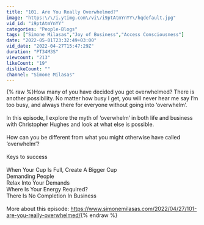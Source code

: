 ```yaml
---
title: "101. Are You Really Overwhelmed?"
image: "https:\/\/i.ytimg.com\/vi\/i9ptAtmYnYY\/hqdefault.jpg"
vid_id: "i9ptAtmYnYY"
categories: "People-Blogs"
tags: ["Simone Milasas","Joy of Business","Access Consciousness"]
date: "2022-05-01T23:32:49+03:00"
vid_date: "2022-04-27T15:47:29Z"
duration: "PT34M3S"
viewcount: "213"
likeCount: "19"
dislikeCount: ""
channel: "Simone Milasas"
---
```

{% raw %}How many of you have decided you get overwhelmed? There is another possibility. No matter how busy I get, you will never hear me say I’m too busy, and always there for everyone without going into ‘overwhelm’. <br /><br />In this episode, I explore the myth of ‘overwhelm’ in both life and business with Christopher Hughes and look at what else is possible.<br /><br />How can you be different from what you might otherwise have called ‘overwhelm’?<br /><br />Keys to success<br /><br />When Your Cup Is Full, Create A Bigger Cup<br />Demanding People<br />Relax Into Your Demands<br />Where Is Your Energy Required?<br />There Is No Completion In Business<br /><br />More about this episode: <a rel="nofollow" target="blank" href="https://www.simonemilasas.com/2022/04/27/101-are-you-really-overwhelmed/">https://www.simonemilasas.com/2022/04/27/101-are-you-really-overwhelmed/</a>{% endraw %}
